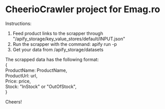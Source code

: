 # CheerioCrawler project for Emag.ro

Instructions:

1. Feed product links to the scrapper through "/apify_storage/key_value_stores/default/INPUT.json"
2. Run the scrapper with the command: apify run -p
3. Get your data from /apify_storage/datasets

The scrapped data has the following format:  
{  
 ProductName: ProductName,  
 ProductUrl: url,  
 Price: price,  
 Stock: "InStock" or "OutOfStock",  
}

Cheers!
